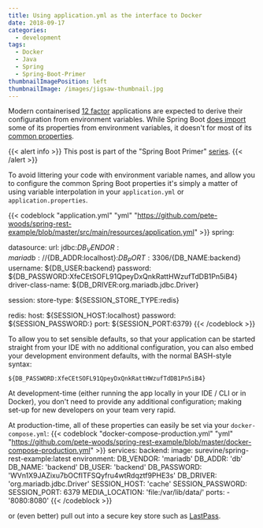 ```yaml
---
title: Using application.yml as the interface to Docker
date: 2018-09-17
categories:
  - development
tags:
  - Docker
  - Java
  - Spring
  - Spring-Boot-Primer
thumbnailImagePosition: left
thumbnailImage: /images/jigsaw-thumbnail.jpg
---
```


Modern containerised [12 factor](https://12factor.net/) applications are expected to derive their configuration from environment variables.
While Spring Boot [does import](https://docs.spring.io/spring-boot/docs/current/reference/html/boot-features-external-config.html) some of
its properties from environment variables, it doesn't for most of its
[common properties](https://docs.spring.io/spring-boot/docs/current/reference/html/common-application-properties.html).

<!--more-->

{{< alert info >}}
This post is part of the "Spring Boot Primer" [series](/tags/spring-boot-primer).
{{< /alert >}}

To avoid littering your code with environment variable names, and allow you to configure the common Spring Boot properties
it's simply a matter of using variable interpolation in your `application.yml` or `application.properties`.

{{< codeblock "application.yml" "yml" "https://github.com/pete-woods/spring-rest-example/blob/master/src/main/resources/application.yml" >}}
spring:

  datasource:
    url: jdbc:${DB_VENDOR:mariadb}://${DB_ADDR:localhost}:${DB_PORT:3306}/${DB_NAME:backend}
    username: ${DB_USER:backend}
    password: ${DB_PASSWORD:XfeCEtSOFL91QpeyDxQnkRattHWzufTdDB1Pn5iB4}
    driver-class-name: ${DB_DRIVER:org.mariadb.jdbc.Driver}

  session:
    store-type: ${SESSION_STORE_TYPE:redis}

  redis:
    host: ${SESSION_HOST:localhost}
    password: ${SESSION_PASSWORD:}
    port: ${SESSION_PORT:6379}
{{< /codeblock >}}

To allow you to set sensible defaults, so that your application can be started straight from your IDE with no additional
configuration, you can also embed your development environment defaults, with the normal BASH-style syntax:
```
${DB_PASSWORD:XfeCEtSOFL91QpeyDxQnkRattHWzufTdDB1Pn5iB4}
```

At development-time (either running the app locally in your IDE / CLI or in Docker), you don't need to provide any additional
configuration; making set-up for new developers on your team very rapid.

At production-time, all of these properties can easily be set via your `docker-compose.yml`:
{{< codeblock "docker-compose-production.yml" "yml" "https://github.com/pete-woods/spring-rest-example/blob/master/docker-compose-production.yml" >}}
services:
  backend:
    image: surevine/spring-rest-example:latest
    environment:
      DB_VENDOR: 'mariadb'
      DB_ADDR: 'db'
      DB_NAME: 'backend'
      DB_USER: 'backend'
      DB_PASSWORD: 'WVn1X9JAZixu7bOCfITFSQyfru4wtRdqztf9PHE3s'
      DB_DRIVER: 'org.mariadb.jdbc.Driver'
      SESSION_HOST: 'cache'
      SESSION_PASSWORD:
      SESSION_PORT: 6379
      MEDIA_LOCATION: 'file:/var/lib/data/'
    ports:
      - '8080:8080'
{{< /codeblock >}}

or (even better) pull out into a secure key store such as [LastPass](https://www.lastpass.com/).
